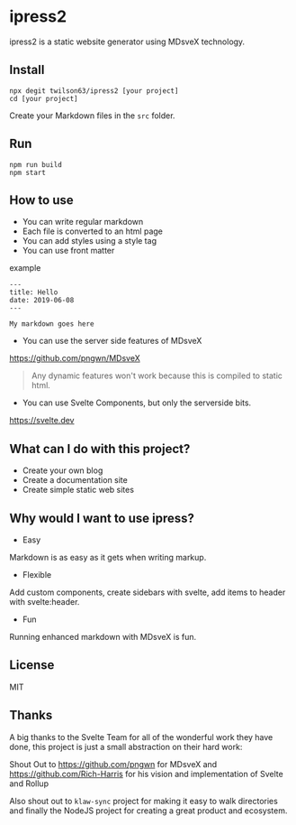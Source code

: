 # ipress2

ipress2 is a static website generator using MDsveX technology.

## Install

```
npx degit twilson63/ipress2 [your project]
cd [your project]
```

Create your Markdown files in the `src` folder.

## Run

```
npm run build
npm start
```

## How to use

* You can write regular markdown
* Each file is converted to an html page
* You can add styles using a style tag
* You can use front matter

example

```
---
title: Hello
date: 2019-06-08
---

My markdown goes here
```

* You can use the server side features of MDsveX

https://github.com/pngwn/MDsveX

> Any dynamic features won't work because this is compiled to static html.

* You can use Svelte Components, but only the serverside bits.

https://svelte.dev

## What can I do with this project?

* Create your own blog
* Create a documentation site
* Create simple static web sites

## Why would I want to use ipress?

* Easy

Markdown is as easy as it gets when writing markup.

* Flexible

Add custom components, create sidebars with svelte, add items to header with svelte:header. 

* Fun

Running enhanced markdown with MDsveX is fun.

## License

MIT

## Thanks

A big thanks to the Svelte Team for all of the wonderful work they have done, this project is just a small abstraction on their hard work:

Shout Out to https://github.com/pngwn for MDsveX and https://github.com/Rich-Harris for his vision and implementation of Svelte and Rollup

Also shout out to `klaw-sync` project for making it easy to walk directories and finally the NodeJS project for creating a great product and ecosystem.


